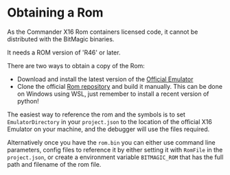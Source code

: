 # Obtaining a Rom

As the Commander X16 Rom containers licensed code, it cannot be distributed with the BitMagic binaries.

It needs a ROM version of 'R46' or later.

There are two ways to obtain a copy of the Rom:

- Download and install the latest version of the [Official Emulator](https://github.com/X16Community/x16-emulator/actions)
- Clone the official [Rom repository](https://github.com/X16Community/x16-rom) and build it manually. This can be done on Windows using WSL, just remember to install a recent version of python!

The easiest way to reference the rom and the symbols is to set `EmulatorDirectory` in your `project.json` to the location of the official X16 Emulator on your machine, and the debugger will use the files required.

Alternatively once you have the `rom.bin` you can either use command line parameters, config files to reference it by either setting it with `RomFile` in the `project.json`, or create a environment variable `BITMAGIC_ROM` that has the full path and filename of the rom file.
